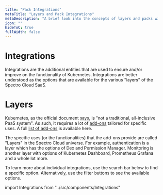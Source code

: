 ```yaml
---
title: "Pack Integrations"
metaTitle: "Layers and Pack Integrations"
metaDescription: "A brief look into the concepts of layers and packs within Spectro Cloud. Also lists the available integrations."
icon: ""
hideToC: true
fullWidth: false
---
```


# Integrations

Integrations are the additional entities that are used to ensure and/or improve on the functionality of Kubernetes. Integrations are better understood as the options that are available for the various "layers" of the Spectro Cloud SaaS.

# Layers

Kubernetes, as the official document [says](https://kubernetes.io/docs/concepts/overview/what-is-kubernetes/#what-kubernetes-is-not), is "not a traditional, all-inclusive PaaS system". As such, it requires a lot of [add-ons](https://kubernetes.io/docs/concepts/overview/components/#addons) tailored for specific uses. A full [list of add-ons](https://kubernetes.io/docs/concepts/cluster-administration/addons/) is available here.

The specific uses (or the functionalities) that the add-ons provide are called "Layers" in the Spectro Cloud universe. For example, authentication is a layer which has the options of Dex and Permission Manager. Monitoring is another layer with options of Kubernetes Dashboard, Prometheus Grafana and a whole lot more.

To learn more about individual integrations, use the search bar below to find a specific option. Alternatively, use the filter buttons to see the available options.

import Integrations from "../src/components/Integrations"

<Integrations />
